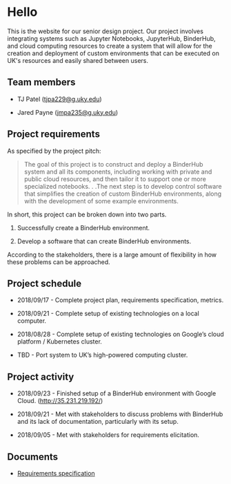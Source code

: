 ---
---

# Hello

This is the website for our senior design project. Our project involves
integrating systems such as Jupyter Notebooks, JupyterHub, BinderHub, and cloud
computing resources to create a system that will allow for the creation and
deployment of custom environments that can be executed on UK's resources and
easily shared between users.

## Team members

* TJ Patel (tjpa229@g.uky.edu)

* Jared Payne (jmpa235@g.uky.edu)

## Project requirements

As specified by the project pitch:

> The goal of this project is to construct and deploy a BinderHub system and
> all its components, including working with private and public cloud
> resources, and then tailor it to support one or more specialized
> notebooks. . .The next step is to develop control software that simplifies
> the creation of custom BinderHub environments, along with the development of
> some example environments.

In short, this project can be broken down into two parts.

1. Successfully create a BinderHub environment.

2. Develop a software that can create BinderHub environments.

According to the stakeholders, there is a large amount of flexibility in
how these problems can be approached.

## Project schedule

* 2018/09/17 - Complete project plan, requirements specification, metrics.

* 2018/09/21 - Complete setup of existing technologies on a local computer.

* 2018/08/28 - Complete setup of existing technologies on Google’s cloud
  platform / Kubernetes cluster.

* TBD - Port system to UK’s high-powered computing cluster.

## Project activity

* 2018/09/23 - Finished setup of a BinderHub environment with Google Cloud. (http://35.231.219.192/)

* 2018/09/21 - Met with stakeholders to discuss problems with BinderHub and its
lack of documentation, particularly with its setup.

* 2018/09/05 - Met with stakeholders for requirements elicitation.

## Documents

* [Requirements specification](https://cs499team2.github.io/Requirements.docx)
